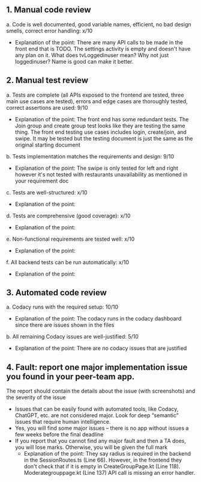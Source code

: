 ## 1. Manual code review
a. Code is well documented, good variable names, efficient, no bad design smells,
correct error handling: x/10
- Explanation of the point: There are many API calls to be made in the front end that is TODO. The settings activity is empty and doesn't have any plan on it. What does tvLoggedinuser mean? Why not just loggedinuser? Name is good can make it better.
## 2. Manual test review
a. Tests are complete (all APIs exposed to the frontend are tested, three main use cases
are tested), errors and edge cases are thoroughly tested, correct assertions are used:
9/10
- Explanation of the point: The front end has some redundant tests. The Join group and create group test looks like they are testing the same thing. The front end testing use cases includes login, create/join, and swipe. It may be tested but the testing document is just the same as the original starting document

b. Tests implementation matches the requirements and design: 9/10
- Explanation of the point: The swipe is only tested for left and right however it's not tested with restaurants unavailability as mentioned in your requirement doc

c. Tests are well-structured: x/10
- Explanation of the point: 

d. Tests are comprehensive (good coverage): x/10
- Explanation of the point: 

e. Non-functional requirements are tested well: x/10
- Explanation of the point: 

f. All backend tests can be run automatically: x/10
- Explanation of the point: 
## 3. Automated code review
a. Codacy runs with the required setup: 10/10
- Explanation of the point: The codacy runs in the codacy dashboard since there are issues shown in the files

b. All remaining Codacy issues are well-justified: 5/10
- Explanation of the point: There are no codacy issues that are justified
## 4. Fault: report one major implementation issue you found in your peer-team app. 
The report should contain the details about the issue (with screenshots) and the severity of the issue
- Issues that can be easily found with automated tools, like Codacy, ChatGPT, etc.
are not considered major. Look for deep “semantic” issues that require human
intelligence.
- Yes, you will find some major issues – there is no app without issues a few weeks
before the final deadline
- If you report that you cannot find any major fault and then a TA does, you will lose
marks. Otherwise, you will be given the full mark
    - Explanation of the point: They say radius is required in the backend in the SessionRoutes.ts (Line 66). However, in the frontend they don't check that if it is empty in CreateGroupPage.kt (Line 118).
    Moderategrouppage.kt (Line 137) API call is missing an error handler.